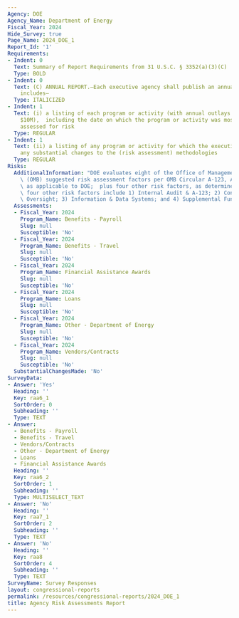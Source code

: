 ```yaml
---
Agency: DOE
Agency_Name: Department of Energy
Fiscal_Year: 2024
Hide_Survey: true
Page_Name: 2024_DOE_1
Report_Id: '1'
Requirements:
- Indent: 0
  Text: Summary of Report Requirements from 31 U.S.C. § 3352(a)(3)(C)
  Type: BOLD
- Indent: 0
  Text: (C) ANNUAL REPORT.—Each executive agency shall publish an annual report that
    includes—
  Type: ITALICIZED
- Indent: 1
  Text: (i) a listing of each program or activity (with annual outlays greater than
    $10M),  including the date on which the program or activity was most recently
    assessed for risk
  Type: REGULAR
- Indent: 1
  Text: (ii) a listing of any program or activity for which the executive agency makes
    any substantial changes to the (risk assessment) methodologies
  Type: REGULAR
Risks:
  AdditionalInformation: "DOE evaluates eight of the Office of Management and Budget’s\
    \ (OMB) suggested risk assessment factors per OMB Circular A-123, Appendix C,\
    \ as applicable to DOE;  plus four other risk factors, as determined by DOE. The\
    \ four other risk factors include 1) Internal Audit & A-123; 2) Contractor & Grantee\
    \ Oversight; 3) Information & Data Systems; and 4) Supplemental Funding. \n"
  Assessments:
  - Fiscal_Year: 2024
    Program_Name: Benefits - Payroll
    Slug: null
    Susceptible: 'No'
  - Fiscal_Year: 2024
    Program_Name: Benefits - Travel
    Slug: null
    Susceptible: 'No'
  - Fiscal_Year: 2024
    Program_Name: Financial Assistance Awards
    Slug: null
    Susceptible: 'No'
  - Fiscal_Year: 2024
    Program_Name: Loans
    Slug: null
    Susceptible: 'No'
  - Fiscal_Year: 2024
    Program_Name: Other - Department of Energy
    Slug: null
    Susceptible: 'No'
  - Fiscal_Year: 2024
    Program_Name: Vendors/Contracts
    Slug: null
    Susceptible: 'No'
  SubstantialChangesMade: 'No'
SurveyData:
- Answer: 'Yes'
  Heading: ''
  Key: raa6_1
  SortOrder: 0
  Subheading: ''
  Type: TEXT
- Answer:
  - Benefits - Payroll
  - Benefits - Travel
  - Vendors/Contracts
  - Other - Department of Energy
  - Loans
  - Financial Assistance Awards
  Heading: ''
  Key: raa6_2
  SortOrder: 1
  Subheading: ''
  Type: MULTISELECT_TEXT
- Answer: 'No'
  Heading: ''
  Key: raa7_1
  SortOrder: 2
  Subheading: ''
  Type: TEXT
- Answer: 'No'
  Heading: ''
  Key: raa8
  SortOrder: 4
  Subheading: ''
  Type: TEXT
SurveyName: Survey Responses
layout: congressional-reports
permalink: /resources/congressional-reports/2024_DOE_1
title: Agency Risk Assessments Report
---
```

